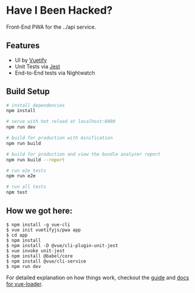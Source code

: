 # Have I Been Hacked?

Front-End PWA for the ../api service.


## Features
* UI by [Vuetify](https://vuetifyjs.com/)
* Unit Tests via [Jest](https://facebook.github.io/jest/)
* End-to-End tests via Nightwatch

## Build Setup

``` bash
# install dependencies
npm install

# serve with hot reload at localhost:8080
npm run dev

# build for production with minification
npm run build

# build for production and view the bundle analyzer report
npm run build --report

# run e2e tests
npm run e2e

# run all tests
npm test
```

## How we got here:
```
$ npm install -g vue-cli
$ vue init vuetifyjs/pwa app
$ cd app
$ npm install
$ npm install -D @vue/cli-plugin-unit-jest
$ vue invoke unit-jest
$ npm install @babel/core
$ npm install @vue/cli-service
$ npm run dev
```

For detailed explanation on how things work, checkout the [guide](http://vuejs-templates.github.io/webpack/) and [docs for vue-loader](http://vuejs.github.io/vue-loader).
